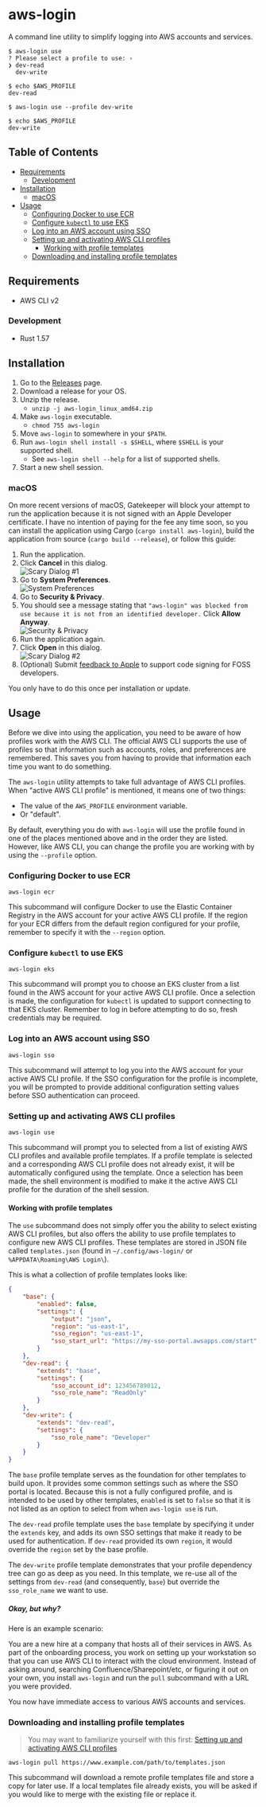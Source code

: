 aws-login
=========

A command line utility to simplify logging into AWS accounts and services.

```
$ aws-login use
? Please select a profile to use: ›
❯ dev-read
  dev-write

$ echo $AWS_PROFILE
dev-read

$ aws-login use --profile dev-write

$ echo $AWS_PROFILE
dev-write
```

Table of Contents
-----------------

- [Requirements](#requirements)
    - [Development](#development)
- [Installation](#installation)
    - [macOS](#macos)
- [Usage](#usage)
    - [Configuring Docker to use ECR](#configuring-docker-to-use-ecr)
    - [Configure `kubectl` to use EKS](#configure-kubectl-to-use-eks)
    - [Log into an AWS account using SSO](#log-into-an-aws-account-using-sso)
    - [Setting up and activating AWS CLI profiles](#setting-up-and-activating-aws-cli-profiles)
        - [Working with profile templates](#working-with-profile-templates)
    - [Downloading and installing profile templates](#downloading-and-installing-profile-templates)

Requirements
------------

- AWS CLI v2

### Development

- Rust 1.57

Installation
------------

1. Go to the [Releases] page.
2. Download a release for your OS.
3. Unzip the release.
    - `unzip -j aws-login_linux_amd64.zip`
4. Make `aws-login` executable.
    - `chmod 755 aws-login`
5. Move `aws-login` to somewhere in your `$PATH`.
6. Run `aws-login shell install -s $SHELL`, where `$SHELL` is your supported shell.
    - See `aws-login shell --help` for a list of supported shells.
7. Start a new shell session.

[Releases]: https://github.com/kherge/rs.aws-login/releases/latest

### macOS

On more recent versions of macOS, Gatekeeper will block your attempt to run the application because it is not signed with an Apple Developer certificate. I have no intention of paying for the fee any time soon, so you can install the application using Cargo (`cargo install aws-login`), build the application from source (`cargo build --release`), or follow this guide:

1. Run the application.
2. Click **Cancel** in this dialog.<br/>![Scary Dialog #1](assets/1.png)
3. Go to **System Preferences**.<br/>![System Preferences](assets/2.png)
4. Go to **Security & Privacy**.
5. You should see a message stating that `"aws-login" was blocked from use because it is not from an identified developer.` Click **Allow Anyway**.<br/>![Security & Privacy](assets/3.png)
5. Run the application again.
6. Click **Open** in this dialog.<br/>![Scary Dialog #2](assets/4.png)
7. (Optional) Submit [feedback to Apple] to support code signing for FOSS developers.

You only have to do this once per installation or update.

[feedback to Apple]: https://www.apple.com/feedback/macos.html

Usage
-----

Before we dive into using the application, you need to be aware of how profiles work with the AWS CLI. The official AWS CLI supports the use of profiles so that information such as accounts, roles, and preferences are remembered. This saves you from having to provide that information each time you want to do something.

The `aws-login` utility attempts to take full advantage of AWS CLI profiles. When "active AWS CLI profile" is mentioned, it means one of two things:

- The value of the `AWS_PROFILE` environment variable.
- Or "default".

By default, everything you do with `aws-login` will use the profile found in one of the places mentioned above and in the order they are listed. However, like AWS CLI, you can change the profile you are working with by using the `--profile` option.

### Configuring Docker to use ECR

    aws-login ecr

This subcommand will configure Docker to use the Elastic Container Registry in the AWS account for your active AWS CLI profile. If the region for your ECR differs from the default region configured for your profile, remember to specify it with the `--region` option.

### Configure `kubectl` to use EKS

    aws-login eks

This subcommand will prompt you to choose an EKS cluster from a list found in the AWS account for your active AWS CLI profile. Once a selection is made, the configuration for `kubectl` is updated to support connecting to that EKS cluster. Remember to log in before attempting to do so, fresh credentials may be required.

### Log into an AWS account using SSO

    aws-login sso

This subcommand will attempt to log you into the AWS account for your active AWS CLI profile. If the SSO configuration for the profile is incomplete, you will be prompted to provide additional configuration setting values before SSO authentication can proceed.

### Setting up and activating AWS CLI profiles

    aws-login use

This subcommand will prompt you to selected from a list of existing AWS CLI profiles and available profile templates. If a profile template is selected and a corresponding AWS CLI profile does not already exist, it will be automatically configured using the template. Once a selection has been made, the shell environment is modified to make it the active AWS CLI profile for the duration of the shell session.

#### Working with profile templates

The `use` subcommand does not simply offer you the ability to select existing AWS CLI profiles, but also offers the ability to use profile templates to configure new AWS CLI profiles. These templates are stored in JSON file called `templates.json` (found in `~/.config/aws-login/` or `%APPDATA\Roaming\AWS Login\`).

This is what a collection of profile templates looks like:

```json
{
    "base": {
        "enabled": false,
        "settings": {
            "output": "json",
            "region": "us-east-1",
            "sso_region": "us-east-1",
            "sso_start_url": "https://my-sso-portal.awsapps.com/start"
        }
    },
    "dev-read": {
        "extends": "base",
        "settings": {
            "sso_account_id": 123456789012,
            "sso_role_name": "ReadOnly"
        }
    },
    "dev-write": {
        "extends": "dev-read",
        "settings": {
            "sso_role_name": "Developer"
        }
    }
}
```

The `base` profile template serves as the foundation for other templates to build upon. It provides some common settings such as where the SSO portal is located. Because this is not a fully configured profile, and is intended to be used by other templates, `enabled` is set to `false` so that it is not listed as an option to select from when `aws-login use` is run.

The `dev-read` profile template uses the `base` template by specifying it under the `extends` key, and adds its own SSO settings that make it ready to be used for authentication. If `dev-read` provided its own `region`, it would override the `region` set by the base profile.

The `dev-write` profile template demonstrates that your profile dependency tree can go as deep as you need. In this template, we re-use all of the settings from `dev-read` (and consequently, `base`) but override the `sso_role_name` we want to use.

##### Okay, but why?

Here is an example scenario:

You are a new hire at a company that hosts all of their services in AWS. As part of the onboarding process, you work on setting up your workstation so that you can use AWS CLI to interact with the cloud environment. Instead of asking around, searching Confluence/Sharepoint/etc, or figuring it out on your own, you install `aws-login` and run the `pull` subcommand with a URL you were provided.

You now have immediate access to various AWS accounts and services.

### Downloading and installing profile templates

> You may want to familiarize yourself with this first:
> [Setting up and activating AWS CLI profiles](#setting-up-and-activating-aws-cli-profiles)

    aws-login pull https://www.example.com/path/to/templates.json

This subcommand will download a remote profile templates file and store a copy for later use. If a local templates file already exists, you will be asked if you would like to merge with the existing file or replace it.
